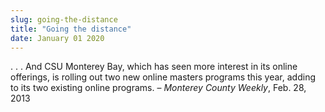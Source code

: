 ```yaml
---
slug: going-the-distance
title: "Going the distance"
date: January 01 2020
---
```


<p>. . . And CSU Monterey Bay, which has seen more interest in its online offerings, is rolling out two new online masters programs this year, adding to its two existing online programs.  – <em>Monterey County Weekly</em>, Feb. 28, 2013
</p>
